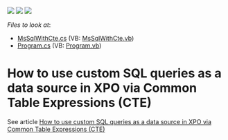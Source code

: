 <!-- default badges list -->
![](https://img.shields.io/endpoint?url=https://codecentral.devexpress.com/api/v1/VersionRange/128586262/11.1.4%2B)
[![](https://img.shields.io/badge/Open_in_DevExpress_Support_Center-FF7200?style=flat-square&logo=DevExpress&logoColor=white)](https://supportcenter.devexpress.com/ticket/details/E3468)
[![](https://img.shields.io/badge/📖_How_to_use_DevExpress_Examples-e9f6fc?style=flat-square)](https://docs.devexpress.com/GeneralInformation/403183)
<!-- default badges end -->
<!-- default file list -->
*Files to look at*:

* [MsSqlWithCte.cs](./CS/MsSqlWithCte.cs) (VB: [MsSqlWithCte.vb](./VB/MsSqlWithCte.vb))
* [Program.cs](./CS/Program.cs) (VB: [Program.vb](./VB/Program.vb))
<!-- default file list end -->
# How to use custom SQL queries as a data source in XPO via Common Table Expressions (CTE)


<p>See article <a href="https://www.devexpress.com/Support/Center/p/K18528">How to use custom SQL queries as a data source in XPO via Common Table Expressions (CTE)</a></p>

<br/>


